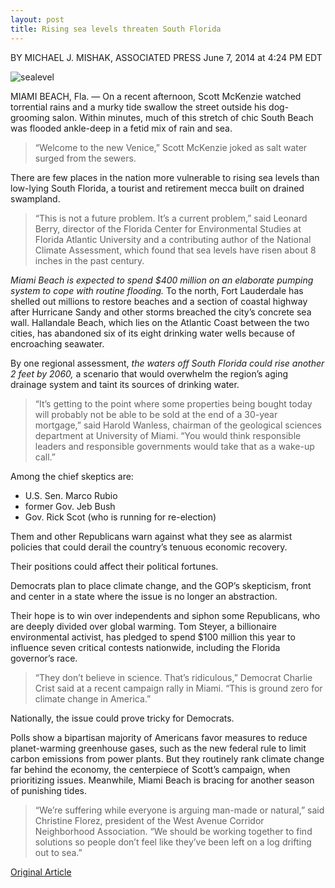 ```yaml
---
layout: post
title: Rising sea levels threaten South Florida
---
```



BY MICHAEL J. MISHAK, ASSOCIATED PRESS  June 7, 2014 at 4:24 PM EDT

![sealevel](http://www.pbs.org/newshour/wp-content/uploads/2014/06/495454545-1024x631.jpg)


MIAMI BEACH, Fla. — On a recent afternoon, Scott McKenzie watched torrential rains and a murky tide swallow the street outside his dog-grooming salon. Within minutes, much of this stretch of chic South Beach was flooded ankle-deep in a fetid mix of rain and sea.
>“Welcome to the new Venice,” Scott McKenzie joked as salt water surged from the sewers.

There are few places in the nation more vulnerable to rising sea levels than low-lying South Florida, a tourist and retirement mecca built on drained swampland.

>“This is not a future problem. It’s a current problem,” 
said Leonard Berry,  director of the Florida Center for Environmental Studies at Florida Atlantic University 
and a contributing author of the National Climate Assessment, 
which found that sea levels have risen about 8 inches in the past century.

*Miami Beach is expected to spend $400 million on an elaborate pumping system to cope with routine flooding.* 
To the north, Fort Lauderdale has shelled out millions to restore beaches 
and a section of coastal highway after Hurricane Sandy and other storms breached the city’s concrete sea wall. 
Hallandale Beach, which lies on the Atlantic Coast between the two cities,
has abandoned six of its eight drinking water wells because of encroaching seawater.

By one regional assessment, *the waters off South Florida could rise another 2 feet by 2060,*
a scenario that would overwhelm the region’s aging drainage system and taint its sources of drinking water.

>“It’s getting to the point where some properties being bought today will probably not be able to be sold at the end of a 30-year mortgage,” 
said Harold Wanless, chairman of the geological sciences department at University of Miami. 
“You would think responsible leaders and responsible governments would take that as a wake-up call.”

Among the chief skeptics are:

- U.S. Sen. Marco Rubio 
- former Gov. Jeb Bush
- Gov. Rick Scot (who is running for re-election) 

Them and other Republicans warn against what they see as alarmist policies that could derail the country’s tenuous economic recovery.

Their positions could affect their political fortunes.

Democrats plan to place climate change, and the GOP’s skepticism, 
front and center in a state where the issue is no longer an abstraction.

Their hope is to win over independents and siphon some Republicans, who are deeply divided over global warming. Tom Steyer, a billionaire environmental activist, has pledged to spend $100 million this year to influence seven critical contests nationwide, including the Florida governor’s race.

>“They don’t believe in science. That’s ridiculous,” Democrat Charlie Crist said at a recent campaign rally in Miami. “This is ground zero for climate change in America.”

Nationally, the issue could prove tricky for Democrats.

Polls show a bipartisan majority of Americans favor measures to reduce planet-warming greenhouse gases, 
such as the new federal rule to limit carbon emissions from power plants.
But they routinely rank climate change far behind the economy, the centerpiece of Scott’s campaign, 
when prioritizing issues.
Meanwhile, Miami Beach is bracing for another season of punishing tides.

>“We’re suffering while everyone is arguing man-made or natural,” said Christine Florez, 
president of the West Avenue Corridor Neighborhood Association. 
“We should be working together to find solutions so people don’t feel like they’ve been left on a log drifting out to sea.”


[Original Article](http://www.pbs.org/newshour/rundown/south-florida-especially-vulnerable-rising-sea-levels/)
